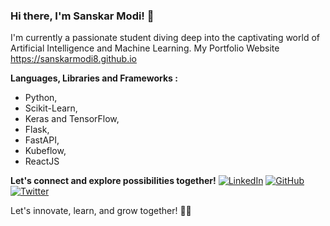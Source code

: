 <!--
**sanskarmodi8/sanskarmodi8** is a ✨ _special_ ✨ repository because its `README.md` (this file) appears on your GitHub profile.

Here are some ideas to get you started:

- 🔭 I’m currently working on ...
- 🌱 I’m currently learning ...
- 👯 I’m looking to collaborate on ...
- 🤔 I’m looking for help with ...
- 💬 Ask me about ...
- 📫 How to reach me: ...
- 😄 Pronouns: ...
- ⚡ Fun fact: ...
-->
### Hi there, I'm Sanskar Modi! 👋

I'm currently a passionate student diving deep into the captivating world of Artificial Intelligence and Machine Learning.
My Portfolio Website https://sanskarmodi8.github.io

**Languages, Libraries and Frameworks :**
- Python,
- Scikit-Learn,
- Keras and TensorFlow,
- Flask,
- FastAPI,
- Kubeflow,
- ReactJS

**Let's connect and explore possibilities together!**
[![LinkedIn](https://img.shields.io/badge/-LinkedIn-blue?style=flat-square&logo=LinkedIn&logoColor=white&link=https://www.linkedin.com/in/sanskar-modi/)](https://www.linkedin.com/in/sanskar-modi-ba53a2267/)
[![GitHub](https://img.shields.io/badge/-GitHub-black?style=flat-square&logo=GitHub&logoColor=white&link=https://github.com/YourGitHubUsername)](https://github.com/sanskarmodi8)
[![Twitter](https://img.shields.io/badge/-Twitter-blue?style=flat-square&logo=Twitter&logoColor=white&link=https://twitter.com/YourTwitterHandle)](https://twitter.com/sanskar_modi8)


Let's innovate, learn, and grow together! 🚀✨
